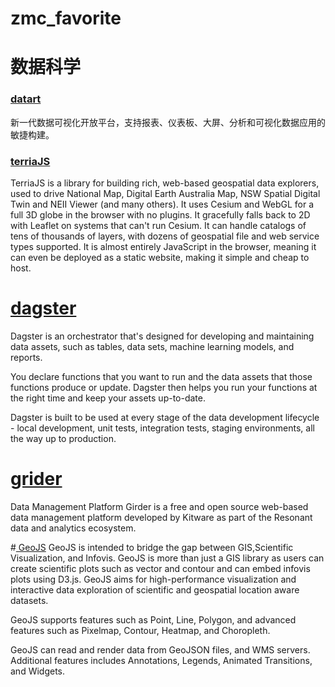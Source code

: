 # zmc_favorite

# 数据科学

###   [datart](https://github.com/running-elephant/datart)
新一代数据可视化开放平台，支持报表、仪表板、大屏、分析和可视化数据应用的敏捷构建。

### [terriaJS](https://github.com/TerriaJS/terriajs)
TerriaJS is a library for building rich, web-based geospatial data explorers, used to drive National Map, Digital Earth Australia Map, NSW Spatial Digital Twin and NEII Viewer (and many others). It uses Cesium and WebGL for a full 3D globe in the browser with no plugins. It gracefully falls back to 2D with Leaflet on systems that can't run Cesium. It can handle catalogs of tens of thousands of layers, with dozens of geospatial file and web service types supported. It is almost entirely JavaScript in the browser, meaning it can even be deployed as a static website, making it simple and cheap to host.

# [dagster](https://github.com/dagster-io/dagster)
Dagster is an orchestrator that's designed for developing and maintaining data assets, such as tables, data sets, machine learning models, and reports.

You declare functions that you want to run and the data assets that those functions produce or update. Dagster then helps you run your functions at the right time and keep your assets up-to-date.

Dagster is built to be used at every stage of the data development lifecycle - local development, unit tests, integration tests, staging environments, all the way up to production.

# [grider](https://github.com/girder/girder)

Data Management Platform
Girder is a free and open source web-based data management platform developed by Kitware as part of the Resonant data and analytics ecosystem.

#[ GeoJS](https://github.com/OpenGeoscience/geojs)
GeoJS is intended to bridge the gap between GIS,Scientific Visualization, and Infovis. GeoJS is more than just a GIS library as users can create scientific plots such as vector and contour and can embed infovis plots using D3.js. GeoJS aims for high-performance visualization and interactive data exploration of scientific and geospatial location aware datasets.

GeoJS supports features such as Point, Line, Polygon, and advanced features such as Pixelmap, Contour, Heatmap, and Choropleth.

GeoJS can read and render data from GeoJSON files, and WMS servers. Additional features includes Annotations, Legends, Animated Transitions, and Widgets.
